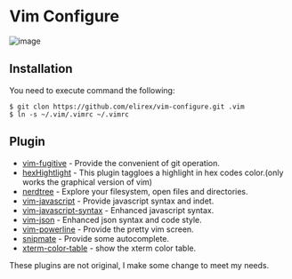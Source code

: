 # Vim Configure

![image](https://elirex.github.io/repo/Vim-Configure/vim.png)


## Installation
You need to execute command the following:

```shellscript
$ git clon https://github.com/elirex/vim-configure.git .vim
$ ln -s ~/.vim/.vimrc ~/.vimrc
```

## Plugin
- [vim-fugitive](https://github.com/topoe/vim-figitive) - Provide the convenient of git operation.
- [hexHightlight](https://github.com/vim-scripts/hexHighlight.vim) - This plugin taggloes a highlight in hex codes color.(only works the graphical version of vim)
- [nerdtree](https://github.com/scrooloose/nerdtree) - Explore your filesystem, open files and directories.
- [vim-javascript](https://github.com/pagloss/vim-javascript) - Provide javascript syntax and indet.
- [vim-javascript-syntax](https://github.com/jelera/vim-javascript-syntax) - Enhanced javascript syntax.
- [vim-json](https://github.com/elzr/vim-json) - Enhanced json syntax and code style.
- [vim-powerline](https://github.com/Lokaltog/vim-powerline) - Provide the pretty vim screen.
- [snipmate](https://github.com/msanders/snipmate.vim) - Provide some autocomplete.
- [xterm-color-table](https://github.com/guns/xterm-color-table.vim) - show the xterm color table.

These plugins are not original, I make some change to meet my needs.
